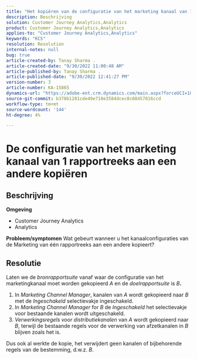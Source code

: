 ```yaml
---
title: "Het kopiëren van de configuratie van het marketing kanaal van 1 rapportreeks aan een andere"
description: Beschrijving
solution: Customer Journey Analytics,Analytics
product: Customer Journey Analytics,Analytics
applies-to: "Customer Journey Analytics,Analytics"
keywords: "KCS"
resolution: Resolution
internal-notes: null
bug: true
article-created-by: Tanay Sharma .
article-created-date: "9/30/2022 11:00:48 AM"
article-published-by: Tanay Sharma .
article-published-date: "9/30/2022 12:41:27 PM"
version-number: 3
article-number: KA-15865
dynamics-url: "https://adobe-ent.crm.dynamics.com/main.aspx?forceUCI=1&pagetype=entityrecord&etn=knowledgearticle&id=1c0d961e-af40-ed11-9db1-0022480868ff"
source-git-commit: b378b1201cde49e710e3584dcec0c68457816ccd
workflow-type: tm+mt
source-wordcount: '144'
ht-degree: 4%

---
```


# De configuratie van het marketing kanaal van 1 rapportreeks aan een andere kopiëren

## Beschrijving

<b>Omgeving</b>
- Customer Journey Analytics
- Analytics



<b>Probleem/symptomen</b>
Wat gebeurt wanneer u het kanaalconfiguraties van de Marketing van één rapportreeks aan een andere kopieert?


## Resolutie


Laten we de *bronrapportsuite* vanaf waar de configuratie van het marketingkanaal moet worden gekopieerd *A* en de *doelrapportsuite* is *B<b>*.</b>

1. In *Marketing Channel Manager*, kanalen van *A* wordt gekopieerd naar *B* met de *Ingeschakeld* selectievakje ingeschakeld.
2. In *Marketing Channel Manager* for *B* de *Ingeschakeld* het selectievakje voor bestaande kanalen wordt uitgeschakeld.
3. *Verwerkingsregels voor distributiekanalen* van *A* wordt gekopieerd naar *B*, terwijl de bestaande regels voor de verwerking van afzetkanalen in *B* blijven zoals het is.


Dus ook al werkte de kopie, het verwijdert geen kanalen of bijbehorende regels van de bestemming, d.w.z. *B*.
